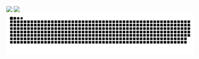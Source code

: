 <div>
  <img height="180em" src="https://github-readme-stats.vercel.app/api?username=shadyrajab&show_icons=true&theme=dark&locale=pt-br" />
  <img height="180em" src="https://github-readme-stats.vercel.app/api/top-langs/?username=shadyrajab&layout=compact&theme=dark&locale=pt-br" />
  <img alt="github contribution grid snake animation" src="https://raw.githubusercontent.com/shadyrajab/shadyrajab/output/github-contribution-grid-snake.svg">
</div>
